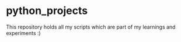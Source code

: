 # python_projects
This repository holds all my scripts which are part of my learnings and experiments :)
